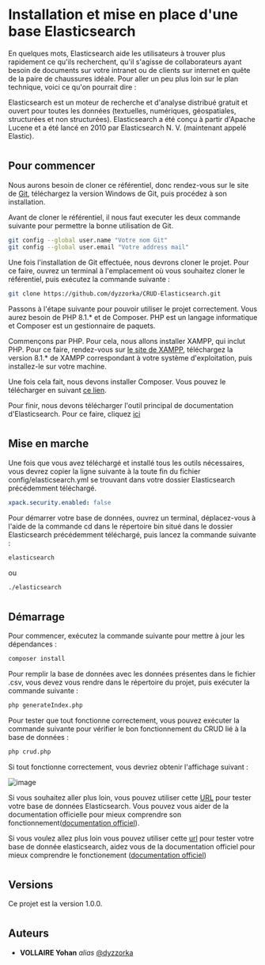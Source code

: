 # Installation et mise en place d'une base Elasticsearch

En quelques mots, Elasticsearch aide les utilisateurs à trouver plus rapidement ce qu'ils recherchent, qu'il s'agisse de collaborateurs ayant besoin de documents sur votre intranet ou de clients sur internet en quête de la paire de chaussures idéale. Pour aller un peu plus loin sur le plan technique, voici ce qu'on pourrait dire :

Elasticsearch est un moteur de recherche et d'analyse distribué gratuit et ouvert pour toutes les données (textuelles, numériques, géospatiales, structurées et non structurées). Elasticsearch a été conçu à partir d'Apache Lucene et a été lancé en 2010 par Elasticsearch N. V. (maintenant appelé Elastic).
#
## Pour commencer

Nous aurons besoin de cloner ce référentiel, donc rendez-vous sur le site de [Git](https://git-scm.com/downloads), téléchargez la version Windows de Git, puis procédez à son installation.

Avant de cloner le référentiel, il nous faut executer les deux commande suivante pour permettre la bonne utilisation de Git.

```bash
git config --global user.name "Votre nom Git"
git config --global user.email "Votre address mail"
```

Une fois l'installation de Git effectuée, nous devrons cloner le projet. Pour ce faire, ouvrez un terminal à l'emplacement où vous souhaitez cloner le référentiel, puis exécutez la commande suivante :
```bash
git clone https://github.com/dyzzorka/CRUD-Elasticsearch.git
```

Passons à l'étape suivante pour pouvoir utiliser le projet correctement. Vous aurez besoin de PHP 8.1.* et de Composer. PHP est un langage informatique et Composer est un gestionnaire de paquets.

Commençons par PHP. Pour cela, nous allons installer XAMPP, qui inclut PHP. Pour ce faire, rendez-vous sur [le site de XAMPP](https://www.apachefriends.org/fr/download.html), téléchargez la version 8.1.* de XAMPP correspondant à votre système d'exploitation, puis installez-le sur votre machine.

Une fois cela fait, nous devons installer Composer. Vous pouvez le télécharger en suivant [ce lien](https://getcomposer.org/Composer-Setup.exe).

Pour finir, nous devons télécharger l'outil principal de documentation d'Elasticsearch. Pour ce faire, cliquez [ici](https://artifacts.elastic.co/downloads/elasticsearch/elasticsearch-7.17.10-windows-x86_64.zip)
#
## Mise en marche

Une fois que vous avez téléchargé et installé tous les outils nécessaires, vous devrez copier la ligne suivante à la toute fin du fichier config/elasticsearch.yml se trouvant dans votre dossier Elasticsearch précédemment téléchargé.
```yaml
xpack.security.enabled: false
```
Pour démarrer votre base de données, ouvrez un terminal, déplacez-vous à l'aide de la commande cd dans le répertoire bin situé dans le dossier Elasticsearch précédemment téléchargé, puis lancez la commande suivante : 
```bash
elasticsearch
```
ou 
```bash
./elasticsearch
```

#
## Démarrage

Pour commencer, exécutez la commande suivante pour mettre à jour les dépendances :
```bash
composer install
```

Pour remplir la base de données avec les données présentes dans le fichier .csv, vous devez vous rendre dans le répertoire du projet, puis exécuter la commande suivante :
```bash
php generateIndex.php
```
Pour tester que tout fonctionne correctement, vous pouvez exécuter la commande suivante pour vérifier le bon fonctionnement du CRUD lié à la base de données :
```bash
php crud.php
```
Si tout fonctionne correctement, vous devriez obtenir l'affichage suivant :

![image](https://github.com/dyzzorka/CRUD-Elasticsearch/assets/83311421/38524e65-4d79-4b47-b18b-e0e264643464)

Si vous souhaitez aller plus loin, vous pouvez utiliser cette [URL](http://localhost:9200/) pour tester votre base de données Elasticsearch. Vous pouvez vous aider de la documentation officielle pour mieux comprendre son fonctionnement([documentation officiel](http://localhost:9200/)).

Si vous voulez allez plus loin vous pouvez utiliser cette [url](http://localhost:9200/) pour tester votre base de donnée elasticsearch, aidez vous de la documentation officiel pour mieux comprendre le fonctionement ([documentation officiel](http://localhost:9200/))

#
## Versions

Ce projet est la version 1.0.0.
#
## Auteurs

* **VOLLAIRE Yohan** _alias_ [@dyzzorka](https://github.com/dyzzorka)
